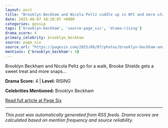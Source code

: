 ```yaml
---
layout: post
title: "Brooklyn Beckham and Nicola Peltz cuddle up in NYC and more star snaps"
date: 2025-08-07 18:28:07 +0000
categories: gossip
tags: ['brooklyn-beckham', 'source-page_six', 'drama-rising']
drama_score: 4
primary_celebrity: brooklyn_beckham
source: page_six
source_url: "https://pagesix.com/2025/08/07/photos/brooklyn-beckham-and-nicola-peltz-cuddle-up-in-nyc-and-more-star-snaps/"
mentions: {'brooklyn_beckham': 4}
---
```


Brooklyn Beckham and Nicola Peltz go for a walk, Brooke Shields gets a sweet treat and more snaps...

**Drama Score:** 4 | **Level:** RISING

**Celebrities Mentioned:** Brooklyn Beckham

[Read full article at Page Six](https://pagesix.com/2025/08/07/photos/brooklyn-beckham-and-nicola-peltz-cuddle-up-in-nyc-and-more-star-snaps/)

---
*This post was automatically generated from RSS feeds. Drama scores are calculated based on mention frequency and source reliability.*

